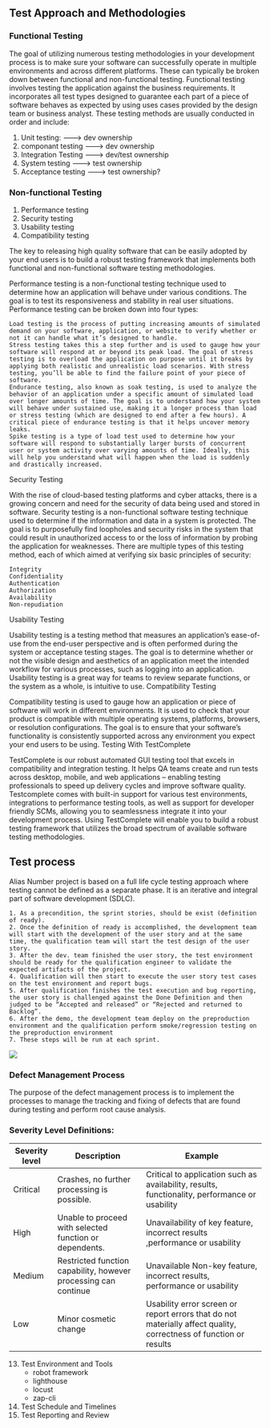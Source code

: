 


## Test Approach and Methodologies
### Functional Testing

The goal of utilizing numerous testing methodologies in your development process is to make sure your software can successfully operate in multiple environments and across different platforms. These can typically be broken down between functional and non-functional testing. Functional testing involves testing the application against the business requirements. It incorporates all test types designed to guarantee each part of a piece of software behaves as expected by using uses cases provided by the design team or business analyst. These testing methods are usually conducted in order and include:

1. Unit testing:	    ---> dev ownership
2. componant testing 	---> dev ownership
3. Integration Testing  ---> dev/test ownership
4. System testing       ---> test ownership
5. Acceptance testing	---> test ownership?

### Non-functional Testing

1. Performance testing
2. Security testing
3. Usability testing
4. Compatibility testing

The key to releasing high quality software that can be easily adopted by your end users is to build a robust testing framework that implements both functional and non-functional software testing methodologies.



Performance testing is a non-functional testing technique used to determine how an application will behave under various conditions. The goal is to test its responsiveness and stability in real user situations. Performance testing can be broken down into four types:

    Load testing is the process of putting increasing amounts of simulated demand on your software, application, or website to verify whether or not it can handle what it’s designed to handle.
    Stress testing takes this a step further and is used to gauge how your software will respond at or beyond its peak load. The goal of stress testing is to overload the application on purpose until it breaks by applying both realistic and unrealistic load scenarios. With stress testing, you’ll be able to find the failure point of your piece of software.
    Endurance testing, also known as soak testing, is used to analyze the behavior of an application under a specific amount of simulated load over longer amounts of time. The goal is to understand how your system will behave under sustained use, making it a longer process than load or stress testing (which are designed to end after a few hours). A critical piece of endurance testing is that it helps uncover memory leaks.
    Spike testing is a type of load test used to determine how your software will respond to substantially larger bursts of concurrent user or system activity over varying amounts of time. Ideally, this will help you understand what will happen when the load is suddenly and drastically increased.

Security Testing

With the rise of cloud-based testing platforms and cyber attacks, there is a growing concern and need for the security of data being used and stored in software. Security testing is a non-functional software testing technique used to determine if the information and data in a system is protected. The goal is to purposefully find loopholes and security risks in the system that could result in unauthorized access to or the loss of information by probing the application for weaknesses. There are multiple types of this testing method, each of which aimed at verifying six basic principles of security:

    Integrity
    Confidentiality
    Authentication
    Authorization
    Availability
    Non-repudiation

Usability Testing

Usability testing is a testing method that measures an application’s ease-of-use from the end-user perspective and is often performed during the system or acceptance testing stages. The goal is to determine whether or not the visible design and aesthetics of an application meet the intended workflow for various processes, such as logging into an application. Usability testing is a great way for teams to review separate functions, or the system as a whole, is intuitive to use.
Compatibility Testing

Compatibility testing is used to gauge how an application or piece of software will work in different environments. It is used to check that your product is compatible with multiple operating systems, platforms, browsers, or resolution configurations. The goal is to ensure that your software’s functionality is consistently supported across any environment you expect your end users to be using.
Testing With TestComplete

TestComplete is our robust automated GUI testing tool that excels in compatibility and integration testing. It helps QA teams create and run tests across desktop, mobile, and web applications – enabling testing professionals to speed up delivery cycles and improve software quality. Testcomplete comes with built-in support for various test environments, integrations to performance testing tools, as well as support for developer friendly SCMs, allowing you to seamlessness integrate it into your development process. Using TestComplete will enable you to build a robust testing framework that utilizes the broad spectrum of available software testing methodologies.



## Test process

Alias Number project is based on a full life cycle testing approach where testing cannot be defined as a separate phase. It is an iterative and integral part of software development (SDLC).
	
	1. As a precondition, the sprint stories, should be exist (definition of ready).
	2. Once the definition of ready is accomplished, the development team will start with the development of the user story and at the same time, the qualification team will start the test design of the user story.
	3. After the dev. team finished the user story, the test environment should be ready for the qualification engineer to validate the expected artifacts of the project.
	4. Qualification will then start to execute the user story test cases on the test environment and report bugs.
	5. After qualification finishes the test execution and bug reporting, the user story is challenged against the Done Definition and then judged to be “Accepted and released” or “Rejected and returned to Backlog”.
	6. After the demo, the development team deploy on the preproduction environment and the qualification perform smoke/regression testing on the preproduction environment
	7. These steps will be run at each sprint.

![](test_process.png)




### Defect Management Process

The purpose of the defect management process is to implement the processes to manage the tracking and fixing of defects that are found during testing and perform root cause analysis.

### Severity Level Definitions:

<table>
	<thead>
		<tr>
			<th>
				<strong>Severity level</strong>
			</th>
			<th>
				<strong>Description</strong>
			</th>
			<th>
				<strong>Example</strong>
			</th>
		</tr>
	</thead>
	<tbody>
		<tr>
			<td>Critical</td>
			<td>Crashes, no further processing is possible.</td>
			<td>Critical to application such as availability, results, functionality, performance or usability</td>
		</tr>
		<tr>
			<td>High</td>
			<td>Unable to proceed with selected function or dependents.</td>
			<td>Unavailability of key feature, incorrect results ,performance or usability</td>
		</tr>
		<tr>
			<td>Medium</td>
			<td>Restricted function capability, however processing can continue</td>
			<td>Unavailable Non-key feature, incorrect results, performance or usability</td>
		</tr>
		<tr>
			<td>Low</td>
			<td>Minor cosmetic change</td>
			<td>Usability error screen or report errors that do not materially affect quality, correctness of function or results</td>
		</tr>
	</tbody>
</table>


13. Test Environment and Tools
    - robot framework
    - lighthouse
    - locust
    - zap-cli
14. Test Schedule and Timelines
15. Test Reporting and Review

